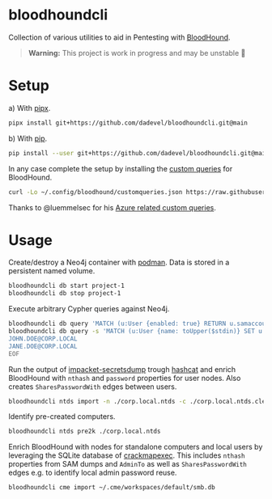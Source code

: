 # bloodhoundcli

Collection of various utilities to aid in Pentesting with [BloodHound](https://github.com/bloodhoundad/bloodhound).

> **Warning:** This project is work in progress and may be unstable 🚧

# Setup

a) With [pipx](https://github.com/pypa/pipx).

~~~ bash
pipx install git+https://github.com/dadevel/bloodhoundcli.git@main
~~~

b) With [pip](https://github.com/pypa/pip).

~~~ bash
pip install --user git+https://github.com/dadevel/bloodhoundcli.git@main
~~~

In any case complete the setup by installing the [custom queries](./customqueries.json) for BloodHound.

~~~ bash
curl -Lo ~/.config/bloodhound/customqueries.json https://raw.githubusercontent.com/dadevel/bloodhoundcli/main/customqueries.json
~~~

Thanks to @luemmelsec for his [Azure related custom queries](https://github.com/luemmelsec/custom-bloodhound-queries).

# Usage

Create/destroy a Neo4j container with [podman](https://github.com/containers/podman).
Data is stored in a persistent named volume.

~~~ bash
bloodhoundcli db start project-1
bloodhoundcli db stop project-1
~~~

Execute arbitrary Cypher queries against Neo4j.

~~~ bash
bloodhoundcli db query 'MATCH (u:User {enabled: true} RETURN u.samaccountname)' > ./users.txt
bloodhoundcli db query -s 'MATCH (u:User {name: toUpper($stdin)} SET u.owned=true RETURN count(u)' << EOF
JOHN.DOE@CORP.LOCAL
JANE.DOE@CORP.LOCAL
EOF
~~~

Run the output of [impacket-secretsdump](https://github.com/fortra/impacket) trough [hashcat](https://github.com/hashcat/hashcat) and enrich BloodHound with `nthash` and `password` properties for user nodes.
Also creates `SharesPasswordWith` edges between users.

~~~ bash
bloodhoundcli ntds import -n ./corp.local.ntds -c ./corp.local.ntds.cleartext -p ./corp.local.ntds.potfile
~~~

Identify pre-created computers.

~~~ bash
bloodhoundcli ntds pre2k ./corp.local.ntds
~~~

Enrich BloodHound with nodes for standalone computers and local users by leveraging the SQLite database of [crackmapexec](https://github.com/porchetta-industries/crackmapexec).
This includes `nthash` properties from SAM dumps and `AdminTo` as well as `SharesPasswordWith` edges e.g. to identify local admin password reuse.

~~~ bash
bloodhoundcli cme import ~/.cme/workspaces/default/smb.db
~~~
